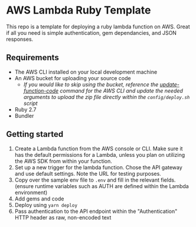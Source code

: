 # AWS Lambda Ruby Template
This repo is a template for deploying a ruby lambda function on AWS. Great if all you need is simple authentication, gem dependancies, and JSON responses.

## Requirements

 - The AWS CLI installed on your local development machine
 - An AWS bucket for uploading your source code
	 - *If you would like to skip using the bucket, reference the
   [update-function-code](https://docs.aws.amazon.com/cli/latest/reference/lambda/update-function-code.html) command for the AWS CLI and update the needed arguments to upload the zip file directly within the `config/deploy.sh` script*
 - Ruby 2.7
 - Bundler

## Getting started

 1. Create a Lambda function from the AWS console or CLI. Make sure it
    has the default permissions for a Lambda, unless you plan on
    utilizing the AWS SDK from within your function.
 2. Set up a new trigger for the lambda function. Chose the API gateway
    and use default settings. Note the URL for testing purposes.
 3. Copy over the sample env file to `.env` and fill in the relevant
    fields. (ensure runtime variables such as AUTH are defined within the Lambda environment)
 4. Add gems and code
 5. Deploy using `yarn deploy`
 6. Pass authentication to the API endpoint within the "Authentication" HTTP header as raw, non-encoded text
